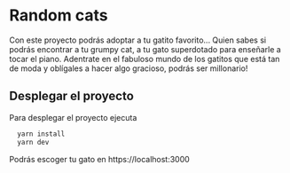 # Random cats

Con este proyecto podrás adoptar a tu gatito favorito... Quien sabes si podrás encontrar a tu grumpy cat, a tu gato superdotado para enseñarle a tocar el piano.
Adentrate en el fabuloso mundo de los gatitos que está tan de moda y oblígales a hacer algo gracioso, podrás ser millonario!

## Desplegar el proyecto

Para desplegar el proyecto ejecuta

```bash
  yarn install
  yarn dev
```

Podrás escoger tu gato en https://localhost:3000
